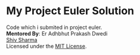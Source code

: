 # My Project Euler Solution
Code which i submited in project euler. <br>
**Mentored By**: Er Adhbhut Prakash Dwedi<br>
[Shiv Sharma](https://Shiv-sharma-111.github.io)<br>
Licensed under the [MIT License](LICENSE).
